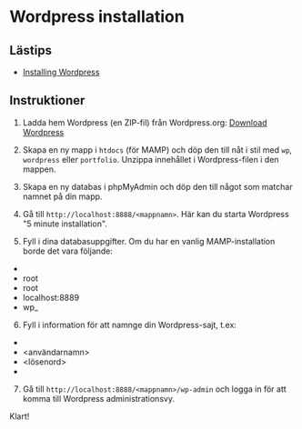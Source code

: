 # Wordpress installation

## Lästips

* [Installing Wordpress](https://codex.wordpress.org/Installing_WordPress)

## Instruktioner 

1. Ladda hem Wordpress (en ZIP-fil) från Wordpress.org: [Download Wordpress](https://wordpress.org/download/)

2. Skapa en ny mapp i `htdocs` (för MAMP) och döp den till nåt i stil med `wp`, `wordpress` eller `portfolio`. Unzippa innehållet i Wordpress-filen i den mappen.

3. Skapa en ny databas i phpMyAdmin och döp den till något som matchar namnet på din mapp. 

4. Gå till `http://localhost:8888/<mappnamn>`. Här kan du starta Wordpress "5 minute installation".

5. Fyll i dina databasuppgifter. Om du har en vanlig MAMP-installation borde det vara följande:
 * <databasnamn>
 * root
 * root
 * localhost:8889
 * wp_

6. Fyll i information för att namnge din Wordpress-sajt, t.ex:
 * <sajtnamn>
 * <användarnamn>
 * <lösenord>
 * <mailadress>

7. Gå till `http://localhost:8888/<mappnamn>/wp-admin` och logga in för att komma till Wordpress administrationsvy. 

Klart!
